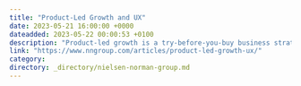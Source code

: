```yaml
---
title: "Product-Led Growth and UX"
date: 2023-05-21 16:00:00 +0000
dateadded: 2023-05-22 00:00:53 +0100
description: "Product-led growth is a try-before-you-buy business strategy. Successful product-led growth relies on strong product utility and usability."
link: "https://www.nngroup.com/articles/product-led-growth-ux/"
category:
directory: _directory/nielsen-norman-group.md
---
```

